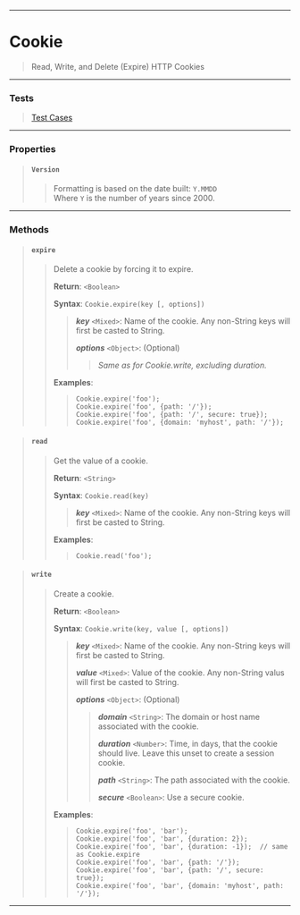 ----

# Cookie #

> Read, Write, and Delete (Expire) HTTP Cookies  

----

### Tests ###

> [Test Cases](../test/cookie.html)  

----

### Properties ###

> #### `Version` ####
>  
> > Formatting is based on the date built: `Y.MMDD`  
> > Where `Y` is the number of years since 2000.  

----

### Methods ###

> #### `expire` ####
>  
> > Delete a cookie by forcing it to expire.  
> >  
> > **Return**: `<Boolean>`  
> >  
> > **Syntax**: `Cookie.expire(key [, options])`  
> >  
> > > **_key_** `<Mixed>`: Name of the cookie. Any non-String keys will first be casted to String.  
> > >  
> > > **_options_** `<Object>`: (Optional)  
> > >  
> > > > _Same as for Cookie.write, excluding duration._  
> >  
> > **Examples**:  
> >  
> > > `Cookie.expire('foo');`  
> > > `Cookie.expire('foo', {path: '/'});`  
> > > `Cookie.expire('foo', {path: '/', secure: true});`  
> > > `Cookie.expire('foo', {domain: 'myhost', path: '/'});`  

> #### `read` ####
>  
> > Get the value of a cookie.  
> >  
> > **Return**: `<String>`  
> >  
> > **Syntax**: `Cookie.read(key)`  
> >  
> > > **_key_** `<Mixed>`: Name of the cookie. Any non-String keys will first be casted to String.  
> >  
> > **Examples**:  
> >  
> > > `Cookie.read('foo');`  

> #### `write` ####
>  
> > Create a cookie.  
> >  
> > **Return**: `<Boolean>`  
> >  
> > **Syntax**: `Cookie.write(key, value [, options])`  
> >  
> > > **_key_** `<Mixed>`: Name of the cookie. Any non-String keys will first be casted to String.  
> > >  
> > > **_value_** `<Mixed>`: Value of the cookie. Any non-String valus will first be casted to String.
> > >  
> > > **_options_** `<Object>`: (Optional)  
> > >  
> > > > **_domain_** `<String>`: The domain or host name associated with the cookie.  
> > > >  
> > > > **_duration_** `<Number>`: Time, in days, that the cookie should live. Leave this unset to create a session cookie.  
> > > >  
> > > > **_path_** `<String>`: The path associated with the cookie.  
> > > >  
> > > > **_secure_** `<Boolean>`: Use a secure cookie.  
> >  
> > **Examples**:  
> >  
> > > `Cookie.expire('foo', 'bar');`  
> > > `Cookie.expire('foo', 'bar', {duration: 2});`  
> > > `Cookie.expire('foo', 'bar', {duration: -1});  // same as Cookie.expire`  
> > > `Cookie.expire('foo', 'bar', {path: '/'});`  
> > > `Cookie.expire('foo', 'bar', {path: '/', secure: true});`  
> > > `Cookie.expire('foo', 'bar', {domain: 'myhost', path: '/'});`  

----
